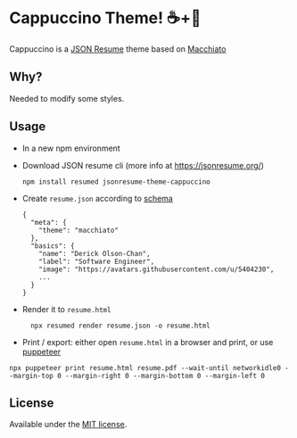 # Cappuccino Theme! ☕️+🥛

Cappuccino is a [JSON Resume](https://jsonresume.org/) theme based on [Macchiato](https://github.com/biosan/jsonresume-theme-macchiato) 

## Why?

Needed to modify some styles.

## Usage

- In a new npm environment

- Download JSON resume cli (more info at https://jsonresume.org/)
  ```
  npm install resumed jsonresume-theme-cappuccino
  ```

- Create `resume.json` according to [schema](https://jsonresume.org/schema/)
  ```
  {
    "meta": {
      "theme": "macchiato"
    },
    "basics": {
      "name": "Derick Olson-Chan",
      "label": "Software Engineer",
      "image": "https://avatars.githubusercontent.com/u/5404230",
      ...
    }
  }
  ```

- Render it to `resume.html`
  ```
    npx resumed render resume.json -o resume.html
  ```
  
- Print / export: either open `resume.html` in a browser and print, or use [puppeteer](https://www.npmjs.com/package/puppeteer)

```
npx puppeteer print resume.html resume.pdf --wait-until networkidle0 --margin-top 0 --margin-right 0 --margin-bottom 0 --margin-left 0
```


## License

Available under the [MIT license](http://mths.be/mit).

